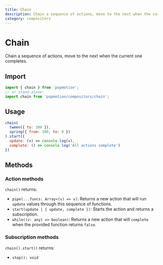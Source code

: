 ```yaml
---
title: Chain
description: Chain a sequence of actions, move to the next when the current one completes.
category: compositors
---
```


# Chain

Chain a sequence of actions, move to the next when the current one completes.

## Import

```javascript
import { chain } from 'popmotion';
// or stand-alone:
import chain from 'popmotion/compositors/chain';
```

## Usage

```javascript
chain(
  tween({ to: 300 }),
  spring({ from: 300, to: 0 })
).start({
  update: (v) => console.log(v),
  complete: () => console.log('All actions complete')
})
```

## Methods

### Action methods

`chain()` returns:

- `pipe(...funcs: Array<(v) => v)`: Returns a new action that will run `update` values through this sequence of functions.
- `start(update | { update, complete })`: Starts the action and returns a subscription.
- `while((v: any) => boolean)`: Returns a new action that will `complete` when the provided function returns `false`.


### Subscription methods

`chain().start()` returns:

- `stop(): void`
